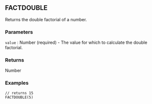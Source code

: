 ## FACTDOUBLE

Returns the double factorial of a number.

### Parameters
`value` : Number (required) - The value for which to calculate the double factorial.

### Returns
Number

### Examples
```
// returns 15
FACTDOUBLE(5)
```